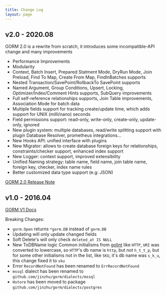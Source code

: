 ```yaml
---
title: Change Log
layout: page
---
```


## v2.0 - 2020.08

GORM 2.0 is a rewrite from scratch, it introduces some incompatible-API change and many improvements

* Performance Improvements
* Modularity
* Context, Batch Insert, Prepared Statment Mode, DryRun Mode, Join Preload, Find To Map, Create From Map, FindInBatches supports
* Nested Transaction/SavePoint/RollbackTo SavePoint supports
* Named Argument, Group Conditions, Upsert, Locking, Optimizer/Index/Comment Hints supports, SubQuery improvements
* Full self-reference relationships supports, Join Table improvements, Association Mode for batch data
* Multiple fields support for tracking create/update time, which adds support for UNIX (milli/nano) seconds
* Field permissions support: read-only, write-only, create-only, update-only, ignored
* New plugin system: multiple databases, read/write splitting support with plugin Database Resolver, prometheus integrations...
* New Hooks API: unified interface with plugins
* New Migrator: allows to create database foreign keys for relationships, constraints/checker support, enhanced index support
* New Logger: context support, improved extensibility
* Unified Naming strategy: table name, field name, join table name, foreign key, checker, index name rules
* Better customized data type support (e.g: JSON)

[GORM 2.0 Release Note](v2_release_note.html)

## v1.0 - 2016.04

[GORM V1 Docs](https://v1.gorm.io)

Breaking Changes:

* `gorm.Open` returns `*gorm.DB` instead of `gorm.DB`
* Updating will only update changed fields
* Soft Delete's will only check `deleted_at IS NULL`
* New ToDBName logic Common initialisms from [golint](https://github.com/golang/lint/blob/master/lint.go#L702) like `HTTP`, `URI` was converted to lowercase, so `HTTP`'s db name is `http`, but not `h_t_t_p`, but for some other initialisms not in the list, like `SKU`, it's db name was `s_k_u`, this change fixed it to `sku`
* Error `RecordNotFound` has been renamed to `ErrRecordNotFound`
* `mssql` dialect has been renamed to `github.com/jinzhu/gorm/dialects/mssql`
* `Hstore` has been moved to package `github.com/jinzhu/gorm/dialects/postgres`
